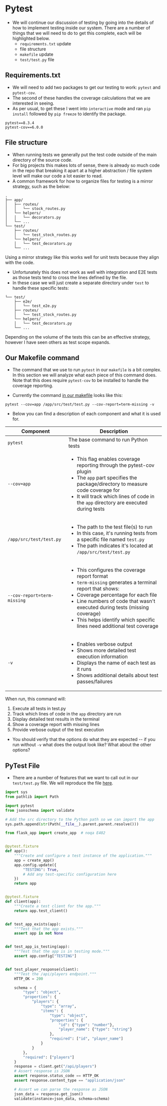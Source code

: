 # Pytest 

- We will continue our discussion of testing by going into the details of how to implement testing inside our system. There are a number of things that we will need to do to get this complete, each will be highlighted below.
  - `requirements.txt` update
  - file structure 
  - `makefile` update
  - `test/test.py` file

## Requirements.txt

- We will need to add two packages to get our testing to work: `pytest` and `pytest-cov`.
- The second of these handles the coverage calculations that we are interested in seeing.
- As per usual, to get these I went into `interactive` mode and ran `pip install` followed by `pip freeze` to identify the package.

```
pytest==8.3.4
pytest-cov==6.0.0
```

## File structure

- When running tests we generally put the test code outside of the main directory of the source code. 
- For big projects this makes lots of sense, there is already so much code in the repo that breaking it apart at a higher abstraction / file system level will make our code a lot easier to read.
- A common framework for how to organize files for testing is a mirror strategy, such as the below:

```
.
├── app/
│   ├── routes/
│   │   └── stock_routes.py
│   └── helpers/
│   │   └── decorators.py
│   └── ...
└── test/
    ├── routes/
    │   └── test_stock_routes.py
    └── helpers/
    │   └── test_decorators.py    
    └── ... 
```

Using a mirror strategy like this works well for unit tests because they align with the code. 

- Unfortunately this does not work as well with integration and E2E tests as those tests tend to cross the lines defined by the file.
- In these case we will just create a separate directory under `test` to handle these specific tests:

```
└── test/
    ├── e2e/
    │   └── test_e2e.py
    ├── routes/
    │   └── test_stock_routes.py
    └── helpers/
    │   └── test_decorators.py    
    └── ... 
```

Depending on the volume of the tests this can be an effective strategy, however I have seen others as test scope expands.

## Our Makefile command

- The command that we use to run `pytest` in our `makefile` is a bit complex. In this section we will analyze what each piece of this command does. Note that this does require `pytest-cov` to be installed to handle the coverage reporting.

- Currently the command [in our makefile](../lecture_examples/15_testing/Makefile) looks like this:

```
pytest --cov=app /app/src/test/test.py --cov-report=term-missing -v
```

- Below you can find a description of each component and what it is used for.

| Component | Description | 
| --- | --- | 
| `pytest` |  The base command to run Python tests | 
| `--cov=app` | <ul><li>This flag enables coverage reporting through the pytest-cov plugin</li><li>The `app` part specifies the package/directory to measure code coverage for</li><li>It will track which lines of code in the `app` directory are executed during tests</li></ul> | 
| `/app/src/test/test.py` | <ul><li>The path to the test file(s) to run</li><li>In this case, it's running tests from a specific file named `test.py`</li><li>The path indicates it's located at `/app/src/test/test.py`</li></ul> | 
| `--cov-report=term-missing` | <ul><li>This configures the coverage report format</li><li>`term-missing` generates a terminal report that shows:</li><li>Coverage percentage for each file</li><li>Line numbers of code that wasn't executed during tests (missing coverage)</li><li>This helps identify which specific lines need additional test coverage</li></ul> |
| `-v` | <ul><li>Enables verbose output</li><li>Shows more detailed test execution information</li><li>Displays the name of each test as it runs</li><li>Shows additional details about test passes/failures</li></ul> |

When run, this command will:
1. Execute all tests in test.py
2. Track which lines of code in the `app` directory are run
3. Display detailed test results in the terminal
4. Show a coverage report with missing lines
5. Provide verbose output of the test execution

- You should verify that the options do what they are expected -- if you run without `-v` what does the output look like? What about the other options?


## PyTest File

- There are a number of features that we want to call out in our `test/test.py` file. We will reproduce the file [here](../lecture_examples/15_testing/test/test.py).

```python
import sys
from pathlib import Path

import pytest
from jsonschema import validate

# Add the src directory to the Python path so we can import the app
sys.path.append(str(Path(__file__).parent.parent.resolve()))

from flask_app import create_app  # noqa E402


@pytest.fixture
def app():
    """Create and configure a test instance of the application."""
    app = create_app()
    app.config.update({
        "TESTING": True,
        # Add any test-specific configuration here
    })
    return app


@pytest.fixture
def client(app):
    """Create a test client for the app."""
    return app.test_client()


def test_app_exists(app):
    """Test that the app exists."""
    assert app is not None


def test_app_is_testing(app):
    """Test that the app is in testing mode."""
    assert app.config["TESTING"]


def test_player_response(client):
    """Test the /api/players endpoint."""
    HTTP_OK = 200

    schema = {
        "type": "object",
        "properties": {
            "players": {
                "type": "array",
                "items": {
                    "type": "object",
                    "properties": {
                        "id": {"type": "number"},
                        "player_name": {"type": "string"}
                    },
                    "required": ["id", "player_name"]
                }
            }
        },
        "required": ["players"]
    }
    response = client.get("/api/players")
    # Assert response is JSON
    assert response.status_code == HTTP_OK
    assert response.content_type == "application/json"

    # Assert we can parse the response as JSON
    json_data = response.get_json()
    validate(instance=json_data, schema=schema)
```